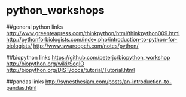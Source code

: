 # python_workshops

##general python links
http://www.greenteapress.com/thinkpython/html/thinkpython009.html
http://pythonforbiologists.com/index.php/introduction-to-python-for-biologists/
http://www.swaroopch.com/notes/python/

##biopython links
https://github.com/peterjc/biopython_workshop
http://biopython.org/wiki/SeqIO
http://biopython.org/DIST/docs/tutorial/Tutorial.html

##pandas links
http://synesthesiam.com/posts/an-introduction-to-pandas.html
